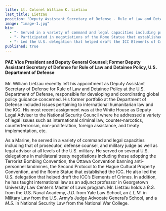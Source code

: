```yaml
---
title: Lt. Colonel William K. Lietzau
last_title: Lietzau
position: "Deputy Assistant Secretary of Defense - Rule of Law and Detainee Policy (2010-13)"
image: "image-1.jpg"
bio: 
  - "- Served in a variety of command and legal capacities including prosecutor, defense counsel, judge, and legal advisor at all levels of the U.S. military<br />"
  - "- Participated in negotiations of the Rome Statue that established the ICC<br />"
  - "- Led the U.S. delegation that helped draft the ICC Elements of Crimes<br />"
published: true
---
```


#### PAE Vice President and Deputy General Counsel; Former Deputy Assistant Secretary of Defense for Rule of Law and Detainee Policy, U.S. Department of Defense

Mr. William Lietzau recently left his appointment as Deputy Assistant Secretary of Defense for Rule of Law and Detainee Policy at the U.S. Department of Defense, responsible for developing and coordinating global policy guidance concerned. His former portfolio at the Department of Defense included issues pertaining to international humanitarian law and the ICC. His most recent assignment was at the White House as Deputy Legal Adviser to the National Security Council where he addressed a variety of legal issues such as international criminal law, counter-narcotics, counterterrorism, non-proliferation, foreign assistance, and treaty implementation, etc. 

As a Marine, he served in a variety of command and legal capacities including that of prosecutor, defense counsel, and military judge as well as legal advisor at all levels of the U.S. military. He served on several U.S. delegations in multilateral treaty negotiations including those adopting the Terrorist Bombing Convention, the Ottawa Convention banning anti-personnel landmines, the Second Protocol to the Hague Cultural Property Convention, and the Rome Statue that established the ICC. He also led the U.S. delegation that helped draft the ICC’s Elements of Crimes. In addition, he has taught international law as an adjunct professor in Georgetown University Law Center’s Master of Laws program.
Mr. Lietzau holds a _B.S._ from the U.S. Naval Academy, _J.D._ from Yale Law School, an _L.L.M._ in Military Law from the U.S. Army’s Judge Advocate General’s School, and a _M.S._ in National Security Law from the National War College.
